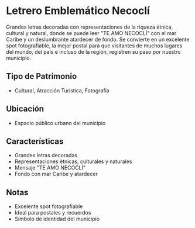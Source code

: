 # Letrero Emblemático Necoclí

Grandes letras decoradas con representaciones de la riqueza étnica, cultural y natural, donde se puede leer "TE AMO NECOCLÍ" con el mar Caribe y un deslumbrante atardecer de fondo. Se convierte en un excelente spot fotografiable, la mejor postal para que visitantes de muchos lugares del mundo, del país e incluso de la región, registren su paso por nuestro municipio.

## Tipo de Patrimonio
- Cultural, Atracción Turística, Fotografía

## Ubicación
- Espacio público urbano del municipio

## Características
- Grandes letras decoradas
- Representaciones étnicas, culturales y naturales
- Mensaje "TE AMO NECOCLÍ"
- Fondo con mar Caribe y atardecer

## Notas
- Excelente spot fotografiable
- Ideal para postales y recuerdos
- Símbolo de identidad del municipio 